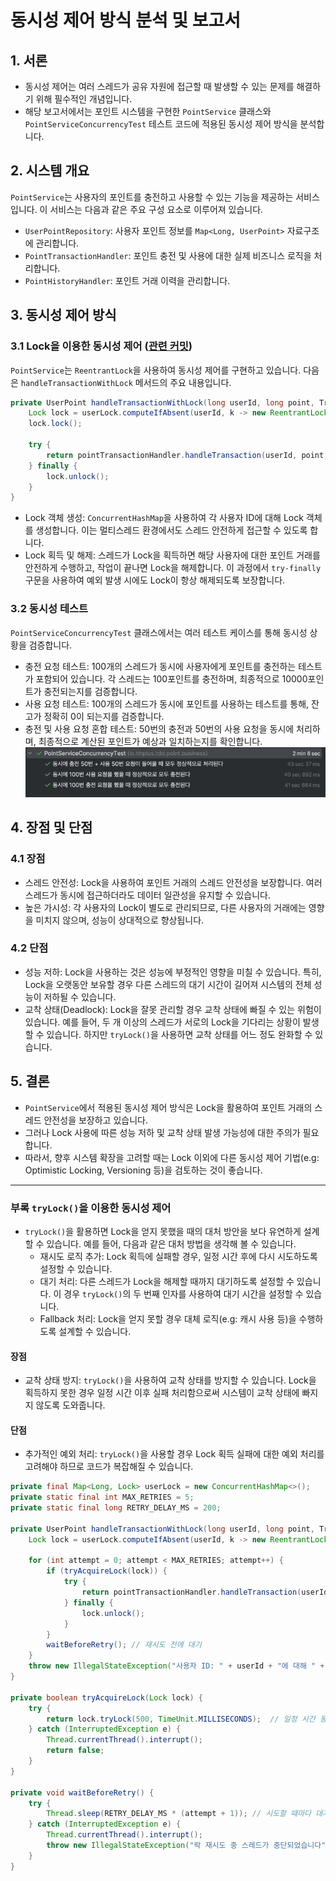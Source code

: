 # 동시성 제어 방식 분석 및 보고서

## 1. 서론
- 동시성 제어는 여러 스레드가 공유 자원에 접근할 때 발생할 수 있는 문제를 해결하기 위해 필수적인 개념입니다. 
- 해당 보고서에서는 포인트 시스템을 구현한 `PointService` 클래스와 `PointServiceConcurrencyTest` 테스트 코드에 적용된 동시성 제어 방식을 분석합니다.


## 2. 시스템 개요
`PointService`는 사용자의 포인트를 충전하고 사용할 수 있는 기능을 제공하는 서비스입니다. 이 서비스는 다음과 같은 주요 구성 요소로 이루어져 있습니다.
- `UserPointRepository`: 사용자 포인트 정보를 `Map<Long, UserPoint>` 자료구조에 관리합니다.
- `PointTransactionHandler`: 포인트 충전 및 사용에 대한 실제 비즈니스 로직을 처리합니다.
- `PointHistoryHandler`: 포인트 거래 이력을 관리합니다.


## 3. 동시성 제어 방식
### 3.1 Lock을 이용한 동시성 제어 ([관련 커밋](https://github.com/wisdom08/tdd-jvm/commit/4ed0aefbcf29b28dd3cac77f9fd8aabffdb4e23a))
`PointService`는 `ReentrantLock`을 사용하여 동시성 제어를 구현하고 있습니다. 다음은 `handleTransactionWithLock` 메서드의 주요 내용입니다.
```java
private UserPoint handleTransactionWithLock(long userId, long point, TransactionType transactionType) {
    Lock lock = userLock.computeIfAbsent(userId, k -> new ReentrantLock());
    lock.lock();

    try {
        return pointTransactionHandler.handleTransaction(userId, point, transactionType);
    } finally {
        lock.unlock();
    }
}
```
- Lock 객체 생성: `ConcurrentHashMap`을 사용하여 각 사용자 ID에 대해 Lock 객체를 생성합니다. 이는 멀티스레드 환경에서도 스레드 안전하게 접근할 수 있도록 합니다.
- Lock 획득 및 해제: 스레드가 Lock을 획득하면 해당 사용자에 대한 포인트 거래를 안전하게 수행하고, 작업이 끝나면 Lock을 해제합니다. 이 과정에서 `try-finally` 구문을 사용하여 예외 발생 시에도 Lock이 항상 해제되도록 보장합니다.

### 3.2 동시성 테스트
`PointServiceConcurrencyTest` 클래스에서는 여러 테스트 케이스를 통해 동시성 상황을 검증합니다.
- 충전 요청 테스트: 100개의 스레드가 동시에 사용자에게 포인트를 충전하는 테스트가 포함되어 있습니다. 각 스레드는 100포인트를 충전하며, 최종적으로 10000포인트가 충전되는지를 검증합니다.
- 사용 요청 테스트: 100개의 스레드가 동시에 포인트를 사용하는 테스트를 통해, 잔고가 정확히 0이 되는지를 검증합니다.
- 충전 및 사용 요청 혼합 테스트: 50번의 충전과 50번의 사용 요청을 동시에 처리하며, 최종적으로 계산된 포인트가 예상과 일치하는지를 확인합니다.
![test_pass_img.png](test_pass_img.png)

## 4. 장점 및 단점
### 4.1 장점
- 스레드 안전성: Lock을 사용하여 포인트 거래의 스레드 안전성을 보장합니다. 여러 스레드가 동시에 접근하더라도 데이터 일관성을 유지할 수 있습니다.
- 높은 가시성: 각 사용자의 Lock이 별도로 관리되므로, 다른 사용자의 거래에는 영향을 미치지 않으며, 성능이 상대적으로 향상됩니다.

### 4.2 단점
- 성능 저하: Lock을 사용하는 것은 성능에 부정적인 영향을 미칠 수 있습니다. 특히, Lock을 오랫동안 보유할 경우 다른 스레드의 대기 시간이 길어져 시스템의 전체 성능이 저하될 수 있습니다.
- 교착 상태(Deadlock): Lock을 잘못 관리할 경우 교착 상태에 빠질 수 있는 위험이 있습니다. 예를 들어, 두 개 이상의 스레드가 서로의 Lock을 기다리는 상황이 발생할 수 있습니다. 하지만 `tryLock()`을 사용하면 교착 상태를 어느 정도 완화할 수 있습니다.

## 5. 결론
- `PointService`에서 적용된 동시성 제어 방식은 Lock을 활용하여 포인트 거래의 스레드 안전성을 보장하고 있습니다. 
- 그러나 Lock 사용에 따른 성능 저하 및 교착 상태 발생 가능성에 대한 주의가 필요합니다. 
- 따라서, 향후 시스템 확장을 고려할 때는 Lock 이외에 다른 동시성 제어 기법(e.g: Optimistic Locking, Versioning 등)을 검토하는 것이 좋습니다.

---

### 부록 `tryLock()`을 이용한 동시성 제어
- `tryLock()`을 활용하면 Lock을 얻지 못했을 때의 대처 방안을 보다 유연하게 설계할 수 있습니다. 예를 들어, 다음과 같은 대처 방법을 생각해 볼 수 있습니다.
    - 재시도 로직 추가: Lock 획득에 실패할 경우, 일정 시간 후에 다시 시도하도록 설정할 수 있습니다.
    - 대기 처리: 다른 스레드가 Lock을 해제할 때까지 대기하도록 설정할 수 있습니다. 이 경우 `tryLock()`의 두 번째 인자를 사용하여 대기 시간을 설정할 수 있습니다.
    - Fallback 처리: Lock을 얻지 못할 경우 대체 로직(e.g: 캐시 사용 등)을 수행하도록 설계할 수 있습니다.

#### 장점
- 교착 상태 방지: `tryLock()`을 사용하여 교착 상태를 방지할 수 있습니다. Lock을 획득하지 못한 경우 일정 시간 이후 실패 처리함으로써 시스템이 교착 상태에 빠지지 않도록 도와줍니다.

#### 단점
- 추가적인 예외 처리: `tryLock()`을 사용할 경우 Lock 획득 실패에 대한 예외 처리를 고려해야 하므로 코드가 복잡해질 수 있습니다.

```java
private final Map<Long, Lock> userLock = new ConcurrentHashMap<>();
private static final int MAX_RETRIES = 5;
private static final long RETRY_DELAY_MS = 200;

private UserPoint handleTransactionWithLock(long userId, long point, TransactionType transactionType) {
    Lock lock = userLock.computeIfAbsent(userId, k -> new ReentrantLock());

    for (int attempt = 0; attempt < MAX_RETRIES; attempt++) {
        if (tryAcquireLock(lock)) {
            try {
                return pointTransactionHandler.handleTransaction(userId, point, transactionType);
            } finally {
                lock.unlock();
            }
        }
        waitBeforeRetry(); // 재시도 전에 대기
    }
    throw new IllegalStateException("사용자 ID: " + userId + "에 대해 " + MAX_RETRIES + "회 시도한 후 락을 획득할 수 없습니다");
}

private boolean tryAcquireLock(Lock lock) {
    try {
        return lock.tryLock(500, TimeUnit.MILLISECONDS);  // 일정 시간 동안 대기 후 시도
    } catch (InterruptedException e) {
        Thread.currentThread().interrupt();
        return false;
    }
}

private void waitBeforeRetry() {
    try {
        Thread.sleep(RETRY_DELAY_MS * (attempt + 1)); // 시도할 때마다 대기 시간을 증가
    } catch (InterruptedException e) {
        Thread.currentThread().interrupt();
        throw new IllegalStateException("락 재시도 중 스레드가 중단되었습니다");
    }
}
```